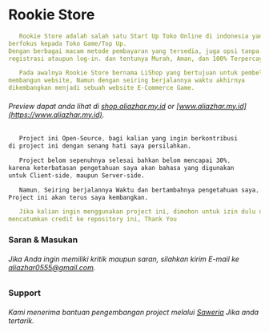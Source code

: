 # Rookie Store

```yml
   Rookie Store adalah salah satu Start Up Toko Online di indonesia yang 
berfokus kepada Toko Game/Top Up. 
Dengan berbagai macam metode pembayaran yang tersedia, juga opsi tanpa kartu kredit, 
registrasi ataupun log-in. dan tentunya Murah, Aman, dan 100% Terpercaya.

   Pada awalnya Rookie Store bernama LiShop yang bertujuan untuk pembelajaran dalam 
membangun website, Namun dengan seiring berjalannya waktu akhirnya 
dikembangkan menjadi sebuah website E-Commerce Game.
```
###### Preview dapat anda lihat di [shop.aliazhar.my.id](https://shop.aliazhar.my.id) or [www.aliazhar.my.id](https://www.aliazhar.my.id).
```css
   Project ini Open-Source, bagi kalian yang ingin berkontribusi 
di project ini dengan senang hati saya persilahkan.

   Project belom sepenuhnya selesai bahkan belom mencapai 30%, 
karena keterbatasan pengetahuan saya akan bahasa yang digunakan 
untuk Client-side, maupun Server-side.

   Namun, Seiring berjalannya Waktu dan bertambahnya pengetahuan saya, 
Project ini akan terus saya kembangkan.
```

```yaml
   Jika kalian ingin menggunakan project ini, dimohon untuk izin dulu dan 
mencatumkan credit ke repository ini, Thank You
```


### Saran & Masukan
###### Jika Anda ingin memiliki kritik maupun saran, silahkan kirim E-mail ke <a href="mailto:aliazhar0555@gmail.com">aliazhar0555@gmail.com</a>.
   
### Support

###### Kami menerima bantuan pengembangan project melalui [Saweria](https://shop.aliazhar.my.id) Jika anda tertarik.
